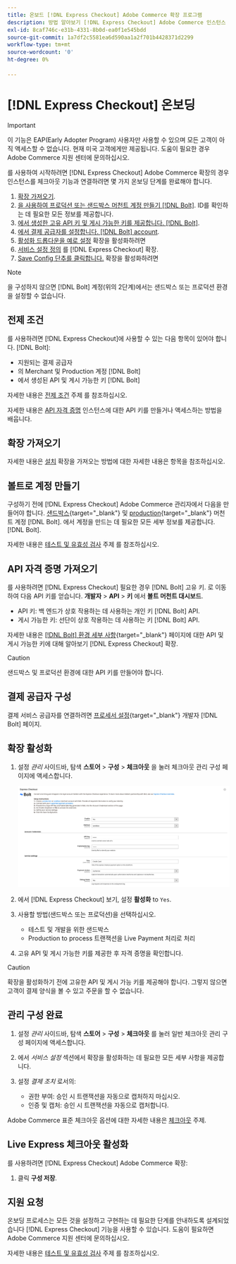 ```yaml
---
title: 온보드 [!DNL Express Checkout] Adobe Commerce 확장 프로그램
description: 방법 알아보기 [!DNL Express Checkout] Adobe Commerce 인스턴스 및 확장을 성공적으로 온보드 및 설정하는 방법을 활용할 수 있습니다.
exl-id: 8caf746c-e31b-4331-8b0d-ea0f1e545bdd
source-git-commit: 1a7df2c5581ea6d590aa1a2f701b4428371d2299
workflow-type: tm+mt
source-wordcount: '0'
ht-degree: 0%

---
```


# [!DNL Express Checkout] 온보딩

>[!IMPORTANT]
>
> 이 기능은 EAP(Early Adopter Program) 사용자만 사용할 수 있으며 모든 고객이 아직 액세스할 수 없습니다. 현재 미국 고객에게만 제공됩니다. 도움이 필요한 경우 Adobe Commerce 지원 센터에 문의하십시오.

를 사용하여 시작하려면 [!DNL Express Checkout] Adobe Commerce 확장의 경우 인스턴스를 체크아웃 기능과 연결하려면 몇 가지 온보딩 단계를 완료해야 합니다.

1. [확장 가져오기](#get-extension).
1. [을 사용하여 프로덕션 또는 샌드박스 머천트 계정 만들기 [!DNL Bolt]](#create-account-with-bolt). ID를 확인하는 데 필요한 모든 정보를 제공합니다.
1. [에서 생성한 고유 API 키 및 게시 가능한 키를 제공합니다. [!DNL Bolt]](#obtain-api-credentials).
1. [에서 결제 공급자를 설정합니다. [!DNL Bolt] account](#configure-payment-providers).
1. [활성화 드롭다운을 예로 설정](#enable-extension) 확장을 활성화하려면
1. [서비스 설정 정의](#complete-admin-configuration) 를 [!DNL Express Checkout] 확장.
1. [Save Config 단추를 클릭합니다.](#enable-live-express-checkout) 확장을 활성화하려면

>[!NOTE]
>
> 을 구성하지 않으면 [!DNL Bolt] 계정(위의 2단계)에서는 샌드박스 또는 프로덕션 환경을 설정할 수 없습니다.

## 전제 조건

를 사용하려면 [!DNL Express Checkout]에 사용할 수 있는 다음 항목이 있어야 합니다. [!DNL Bolt]:

- 지원되는 결제 공급자
- 의 Merchant 및 Production 계정 [!DNL Bolt]
- 에서 생성된 API 및 게시 가능한 키 [!DNL Bolt]

자세한 내용은 [전제 조건](../express-checkout/prerequisites.md) 주제 를 참조하십시오.

자세한 내용은 [API 자격 증명](#obtain-api-credentials) 인스턴스에 대한 API 키를 만들거나 액세스하는 방법을 배웁니다.

## 확장 가져오기

자세한 내용은 [설치](../express-checkout/install.md) 확장을 가져오는 방법에 대한 자세한 내용은 항목을 참조하십시오.

## 볼트로 계정 만들기

구성하기 전에 [!DNL Express Checkout] Adobe Commerce 관리자에서 다음을 만들어야 합니다. [샌드박스](https://merchant-sandbox.bolt.com/register){target=&quot;_blank&quot;} 및 [production](https://merchant.bolt.com/register){target=&quot;_blank&quot;} 머천트 계정 [!DNL Bolt]. 에서 계정을 만드는 데 필요한 모든 세부 정보를 제공합니다. [!DNL Bolt].

자세한 내용은 [테스트 및 유효성 검사](../express-checkout/testing.md) 주제 를 참조하십시오.

## API 자격 증명 가져오기

를 사용하려면 [!DNL Express Checkout] 필요한 경우 [!DNL Bolt] 고유 키. 로 이동하여 다음 API 키를 얻습니다. **개발자** > **API** > **키** 에서 **볼트 머천트 대시보드**.

- API 키: 백 엔드가 상호 작용하는 데 사용하는 개인 키 [!DNL Bolt] API.
- 게시 가능한 키: 선단이 상호 작용하는 데 사용하는 키 [!DNL Bolt] API.

자세한 내용은 [[!DNL Bolt] 환경 세부 사항](https://help.bolt.com/developers/references/environment-details/#about-keys){target=&quot;_blank&quot;} 페이지에 대한 API 및 게시 가능한 키에 대해 알아보기 [!DNL Express Checkout] 확장.

>[!CAUTION]
>
> 샌드박스 및 프로덕션 환경에 대한 API 키를 만들어야 합니다.

## 결제 공급자 구성

결제 서비스 공급자를 연결하려면 [프로세서 설정](https://help.bolt.com/integrations/adobe-express-checkout/set-up/){target=&quot;_blank&quot;} 개발자 [!DNL Bolt] 페이지.

## 확장 활성화

1. 설정 _관리_ 사이드바, 탐색 **스토어** > **구성** > **체크아웃** 을 눌러 체크아웃 관리 구성 페이지에 액세스합니다.

   ![빠른 체크아웃](assets/admin-view.png)

1. 에서 [!DNL Express Checkout] 보기, 설정 **활성화** to `Yes`.
1. 사용할 방법(샌드박스 또는 프로덕션)을 선택하십시오.

   - 테스트 및 개발을 위한 샌드박스
   - Production to process 트랜잭션을 Live Payment 처리로 처리

1. 고유 API 및 게시 가능한 키를 제공한 후 자격 증명을 확인합니다.

>[!CAUTION]
>
> 확장을 활성화하기 전에 고유한 API 및 게시 가능 키를 제공해야 합니다. 그렇지 않으면 고객이 결제 양식을 볼 수 있고 주문을 할 수 없습니다.

## 관리 구성 완료

1. 설정 _관리_ 사이드바, 탐색 **스토어** > **구성** > **체크아웃** 를 눌러 일반 체크아웃 관리 구성 페이지에 액세스합니다.
1. 에서 _서비스 설정_ 섹션에서 확장을 활성화하는 데 필요한 모든 세부 사항을 제공합니다.
1. 설정 _결제 조치_ 로서의:

   - 권한 부여: 승인 시 트랜잭션을 자동으로 캡처하지 마십시오.
   - 인증 및 캡처: 승인 시 트랜잭션을 자동으로 캡처합니다.

Adobe Commerce 표준 체크아웃 옵션에 대한 자세한 내용은 [체크아웃](https://docs.magento.com/user-guide/configuration/sales/checkout.html) 주제.

## Live Express 체크아웃 활성화

를 사용하려면 [!DNL Express Checkout] Adobe Commerce 확장:

1. 클릭 **구성 저장**.

## 지원 요청

온보딩 프로세스는 모든 것을 설정하고 구현하는 데 필요한 단계를 안내하도록 설계되었습니다 [!DNL Express Checkout] 기능을 사용할 수 있습니다. 도움이 필요하면 Adobe Commerce 지원 센터에 문의하십시오.

자세한 내용은 [테스트 및 유효성 검사](../express-checkout/testing.md) 주제 를 참조하십시오.

